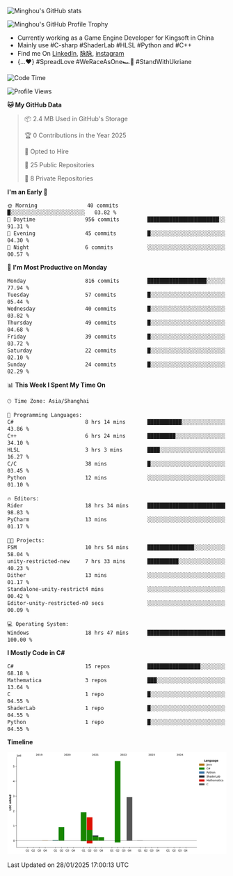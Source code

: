 ![Minghou's GitHub stats](https://github-readme-stats.vercel.app/api?username=Minghou-Lei&include_all_commits=true&show_icons=true&theme=radical)

![Minghou's GitHub Profile Trophy](https://github-profile-trophy.vercel.app/?username=Minghou-Lei&theme=onedark)

- Currently working as a Game Engine Developer for Kingsoft in China
- Mainly use #C-sharp #ShaderLab #HLSL #Python and #C++
- Find me On [LinkedIn](https://www.linkedin.com/in/%E6%98%8E%E7%9A%93-%E6%9D%8E-597356105/), [脉脉](https://maimai.cn/contact/share/card?u=kgmsdwiqpe9a&_share_channel=copy_link), [instagram](https://www.instagram.com/mistletoer76/)
- {...♥️} #SpreadLove #WeRaceAsOne🏎🌈 #StandWithUkriane

<!-- ![Minghou's GitHub stats](https://github-readme-stats.vercel.app/api/top-langs/?username=Minghou-lei&layout=compact&theme=radical) -->

<!--START_SECTION:waka-->
![Code Time](http://img.shields.io/badge/Code%20Time-245%20hrs%2057%20mins-blue)

![Profile Views](http://img.shields.io/badge/Profile%20Views-1-blue)

**🐱 My GitHub Data** 

> 📦 2.4 MB Used in GitHub's Storage 
 > 
> 🏆 0 Contributions in the Year 2025
 > 
> 💼 Opted to Hire
 > 
> 📜 25 Public Repositories 
 > 
> 🔑 8 Private Repositories 
 > 
**I'm an Early 🐤** 

```text
🌞 Morning                40 commits          █░░░░░░░░░░░░░░░░░░░░░░░░   03.82 % 
🌆 Daytime                956 commits         ███████████████████████░░   91.31 % 
🌃 Evening                45 commits          █░░░░░░░░░░░░░░░░░░░░░░░░   04.30 % 
🌙 Night                  6 commits           ░░░░░░░░░░░░░░░░░░░░░░░░░   00.57 % 
```
📅 **I'm Most Productive on Monday** 

```text
Monday                   816 commits         ███████████████████░░░░░░   77.94 % 
Tuesday                  57 commits          █░░░░░░░░░░░░░░░░░░░░░░░░   05.44 % 
Wednesday                40 commits          █░░░░░░░░░░░░░░░░░░░░░░░░   03.82 % 
Thursday                 49 commits          █░░░░░░░░░░░░░░░░░░░░░░░░   04.68 % 
Friday                   39 commits          █░░░░░░░░░░░░░░░░░░░░░░░░   03.72 % 
Saturday                 22 commits          █░░░░░░░░░░░░░░░░░░░░░░░░   02.10 % 
Sunday                   24 commits          █░░░░░░░░░░░░░░░░░░░░░░░░   02.29 % 
```


📊 **This Week I Spent My Time On** 

```text
🕑︎ Time Zone: Asia/Shanghai

💬 Programming Languages: 
C#                       8 hrs 14 mins       ███████████░░░░░░░░░░░░░░   43.86 % 
C++                      6 hrs 24 mins       █████████░░░░░░░░░░░░░░░░   34.10 % 
HLSL                     3 hrs 3 mins        ████░░░░░░░░░░░░░░░░░░░░░   16.27 % 
C/C                      38 mins             █░░░░░░░░░░░░░░░░░░░░░░░░   03.45 % 
Python                   12 mins             ░░░░░░░░░░░░░░░░░░░░░░░░░   01.10 % 

🔥 Editors: 
Rider                    18 hrs 34 mins      █████████████████████████   98.83 % 
PyCharm                  13 mins             ░░░░░░░░░░░░░░░░░░░░░░░░░   01.17 % 

🐱‍💻 Projects: 
FSM                      10 hrs 54 mins      ███████████████░░░░░░░░░░   58.04 % 
unity-restricted-new     7 hrs 33 mins       ██████████░░░░░░░░░░░░░░░   40.23 % 
Dither                   13 mins             ░░░░░░░░░░░░░░░░░░░░░░░░░   01.17 % 
Standalone-unity-restrict4 mins              ░░░░░░░░░░░░░░░░░░░░░░░░░   00.42 % 
Editor-unity-restricted-n0 secs              ░░░░░░░░░░░░░░░░░░░░░░░░░   00.09 % 

💻 Operating System: 
Windows                  18 hrs 47 mins      █████████████████████████   100.00 % 
```

**I Mostly Code in C#** 

```text
C#                       15 repos            █████████████████░░░░░░░░   68.18 % 
Mathematica              3 repos             ███░░░░░░░░░░░░░░░░░░░░░░   13.64 % 
C                        1 repo              █░░░░░░░░░░░░░░░░░░░░░░░░   04.55 % 
ShaderLab                1 repo              █░░░░░░░░░░░░░░░░░░░░░░░░   04.55 % 
Python                   1 repo              █░░░░░░░░░░░░░░░░░░░░░░░░   04.55 % 
```



**Timeline**

![Lines of Code chart](https://raw.githubusercontent.com/Minghou-Lei/Minghou-Lei/main/assets/bar_graph.png)


 Last Updated on 28/01/2025 17:00:13 UTC
<!--END_SECTION:waka-->
